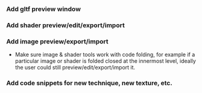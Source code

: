 ### Add gltf preview window

### Add shader preview/edit/export/import

### Add image preview/export/import

* Make sure image & shader tools work with code folding, for example if a particular image or shader is folded closed at the innermost level, ideally the user could still preview/edit/export/import it.

### Add code snippets for new technique, new texture, etc.
